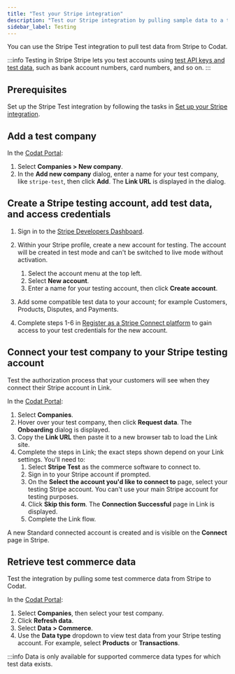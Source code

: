 ```yaml
---
title: "Test your Stripe integration"
description: "Test our Stripe integration by pulling sample data to a test company"
sidebar_label: Testing
---
```


You can use the Stripe Test integration to pull test data from Stripe to Codat.

:::info Testing in Stripe
Stripe lets you test accounts using [test API keys and test data](https://stripe.com/docs/connect/testing), such as bank account numbers, card numbers, and so on.
:::

## Prerequisites

Set up the Stripe Test integration by following the tasks in [Set up your Stripe integration](/integrations/commerce/stripe/commerce-stripe-setup).

## Add a test company

In the <a className="external" href="https://app.codat.io/" target="_blank">Codat Portal</a>:

1. Select **Companies > New company**.
2. In the **Add new company** dialog, enter a name for your test company, like `stripe-test`, then click **Add**. The **Link URL** is displayed in the dialog.

## Create a Stripe testing account, add test data, and access credentials

1. Sign in to the <a className="external" href="https://dashboard.stripe.com/" target="_blank">Stripe Developers Dashboard</a>.
2. Within your Stripe profile, create a new account for testing. The account will be created in test mode and can't be switched to live mode without activation.

   1. Select the account menu at the top left.
   2. Select **New account**.
   3. Enter a name for your testing account, then click **Create account**.

3. Add some compatible test data to your account; for example Customers, Products, Disputes, and Payments.
4. Complete steps 1-6 in [Register as a Stripe Connect platform](/integrations/commerce/stripe/commerce-stripe-setup#register-as-a-stripe-connect-platform) to gain access to your test credentials for the new account.

## Connect your test company to your Stripe testing account

Test the authorization process that your customers will see when they connect their Stripe account in Link.

In the <a className="external" href="https://app.codat.io/" target="_blank">Codat Portal</a>:

1. Select **Companies**.
1. Hover over your test company, then click **Request data**. The **Onboarding** dialog is displayed.
1. Copy the **Link URL** then paste it to a new browser tab to load the Link site.
1. Complete the steps in Link; the exact steps shown depend on your Link settings. You'll need to:
   1. Select **Stripe Test** as the commerce software to connect to.
   2. Sign in to your Stripe account if prompted.
   3. On the **Select the account you'd like to connect to** page, select your testing Stripe account. You can't use your main Stripe account for testing purposes.
   4. Click **Skip this form**. The **Connection Successful** page in Link is displayed.
   5. Complete the Link flow.

A new Standard connected account is created and is visible on the **Connect** page in Stripe.

## Retrieve test commerce data

Test the integration by pulling some test commerce data from Stripe to Codat.

In the <a className="external" href="https://app.codat.io/" target="_blank">Codat Portal</a>:

1. Select **Companies**, then select your test company.
1. Click **Refresh data**.
1. Select **Data > Commerce**.
1. Use the **Data type** dropdown to view test data from your Stripe testing account. For example, select **Products** or **Transactions**.

:::info
Data is only available for supported commerce data types for which test data exists.

